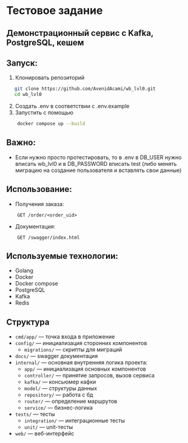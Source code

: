 # Тестовое задание  
## Демонстрационный сервис с Kafka, PostgreSQL, кешем


## Запуск:
1. Клонировать репозиторий
 ```bash
    git clone https://github.com/AvenidAcami/wb_lvl0.git
    cd wb_lvl0
```
2. Создать .env в соответствии с .env.example
3. Запустить с помощью
```bash
    docker compose up --build
```

## Важно:
 - Если нужно просто протестировать, то в .env в DB_USER нужно вписать wb_lvl0 и в DB_PASSWORD вписать test
   (либо менять миграцию на создание пользователя и вставлять свои данные)

## Использование:
 - Получения заказа: 
```http request
    GET /order/<order_uid>
```

 - Документация:
```http request
    GET /swagger/index.html
```

## Используемые технологии:
 - Golang
 - Docker
 - Docker compose
 - PostgreSQL
 - Kafka
 - Redis

## Структура
 - `cmd/app/` — точка входа в приложение
 - `config/` — инициализация сторонних компонентов
   - `migrations/` — скрипты для миграций
 - `docs/` — swagger документация
 - `internal/` — основная внутренняя логика проекта:
   - `app/` — инициализация основных компонентов
   - `controller/` — принятие запросов, вызов сервиса
   - `kafka/` — консьюмер кафки
   - `model/` — структуры данных
   - `repository/` — работа с бд
   - `router/` — определение маршрутов
   - `service/` — бизнес-логика
 - `tests/` — тесты
   - `integration/` — интеграционные тесты
   - `unit/` — unit-тесты
 - `web/` — веб-интерфейс
